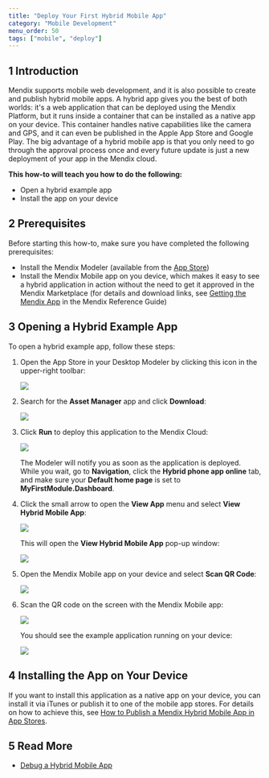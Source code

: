 ```yaml
---
title: "Deploy Your First Hybrid Mobile App"
category: "Mobile Development"
menu_order: 50
tags: ["mobile", "deploy"]
---
```


## 1 Introduction

Mendix supports mobile web development, and it is also possible to create and publish hybrid mobile apps. A hybrid app gives you the best of both worlds: it's a web application that can be deployed using the Mendix Platform, but it runs inside a container that can be installed as a native app on your device. This container handles native capabilities like the camera and GPS, and it can even be published in the Apple App Store and Google Play. The big advantage of a hybrid mobile app is that you only need to go through the approval process once and every future update is just a new deployment of your app in the Mendix cloud.

**This how-to will teach you how to do the following:**

* Open a hybrid example app
* Install the app on your device

## 2 Prerequisites

Before starting this how-to, make sure you have completed the following prerequisites:

* Install the Mendix Modeler (available from the [App Store](https://appstore.home.mendix.com/link/modelers))
* Install the Mendix Mobile app on you device, which makes it easy to see a hybrid application in action without the need to get it approved in the Mendix Marketplace (for details and download links, see [Getting the Mendix App](/refguide7/getting-the-mendix-app) in the Mendix Reference Guide)

## 3 Opening a Hybrid Example App

To open a hybrid example app, follow these steps:

1.  Open the App Store in your Desktop Modeler by clicking this icon in the upper-right toolbar:

    ![](attachments/18448692/icon.png)

2. Search for the **Asset Manager** app and click **Download**:

    ![](attachments/18448692/18581187.png)

3. Click **Run** to deploy this application to the Mendix Cloud:

    ![](attachments/18448692/18581186.png) 

    The Modeler will notify you as soon as the application is deployed. While you wait, go to **Navigation**, click the **Hybrid phone app online** tab, and make sure your **Default home page** is set to **MyFirstModule.Dashboard**.
4. Click the small arrow to open the **View App** menu and select **View Hybrid Mobile App**:

    ![](attachments/18448692/18581185.png) 

    This will open the **View Hybrid Mobile App** pop-up window:

    ![](attachments/18448692/18581184.png)

5. Open the Mendix Mobile app on your device and select **Scan QR Code**:

    ![](attachments/18448692/18581190.png)

6. Scan the QR code on the screen with the Mendix Mobile app:

    ![](attachments/18448692/18581189.png)

    You should see the example application running on your device:

    ![](attachments/18448692/18581188.png)

## 4 Installing the App on Your Device

If you want to install this application as a native app on your device, you can install it via iTunes or publish it to one of the mobile app stores. For details on how to achieve this, see [How to Publish a Mendix Hybrid Mobile App in App Stores](publishing-a-mendix-hybrid-mobile-app-in-mobile-app-stores).

## 5 Read More

* [Debug a Hybrid Mobile App](debug-a-mobile-app)

